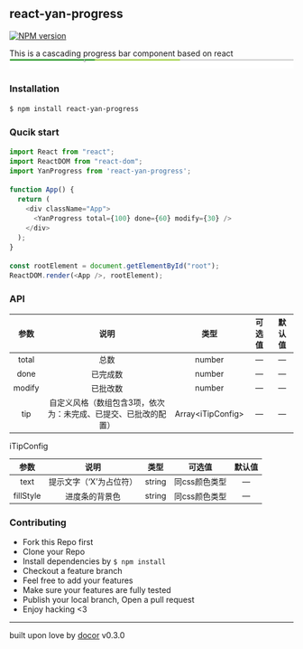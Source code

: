 ## react-yan-progress 
[![NPM version](https://img.shields.io/npm/v/react-yan-progress.svg?style=flat)](https://www.npmjs.com/package/react-yan-progress)

This is a cascading progress bar component based on react
![yan-progress](https://raw.githubusercontent.com/Yangfan2016/PicBed/master/Blog/yan-progress.gif)

### Installation
```bash
$ npm install react-yan-progress
```
### Qucik start
```js
import React from "react";
import ReactDOM from "react-dom";
import YanProgress from 'react-yan-progress';

function App() {
  return (
    <div className="App">
      <YanProgress total={100} done={60} modify={30} />
    </div>
  );
}

const rootElement = document.getElementById("root");
ReactDOM.render(<App />, rootElement);
```

### API

| 参数 | 说明 | 类型 | 可选值 | 默认值 |
| :----: | :----: | :----: | :----: | :----: |
| total | 总数 | number | — | — |
| done | 已完成数 | number | — | — |
| modify | 已批改数 | number | — | — |
| tip | 自定义风格（数组包含3项，依次为：未完成、已提交、已批改的配置）|Array&lt;iTipConfig&gt;|—| — |

iTipConfig

| 参数 | 说明 | 类型 | 可选值 | 默认值 |
| :----: | :----: | :----: | :----: | :----: |
| text | 提示文字（‘X’为占位符） | string | 同css颜色类型 | — |
| fillStyle | 进度条的背景色 | string | 同css颜色类型 | — |


### Contributing
- Fork this Repo first
- Clone your Repo
- Install dependencies by `$ npm install`
- Checkout a feature branch
- Feel free to add your features
- Make sure your features are fully tested
- Publish your local branch, Open a pull request
- Enjoy hacking <3

---
built upon love by [docor](https://github.com/turingou/docor.git) v0.3.0
